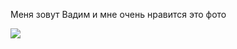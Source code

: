Меня зовут Вадим и мне очень нравится это фото

![](https://baldezh.top/uploads/posts/2021-04/1618656598_48-funart_pro-p-vankuver-kanada-krasivie-mesta-foto-53.jpg)
